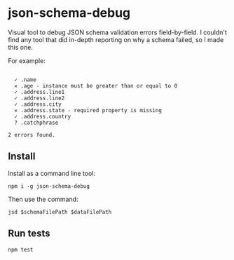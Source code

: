 # json-schema-debug

Visual tool to debug JSON schema validation errors field-by-field. I couldn't
find any tool that did in-depth reporting on why a schema failed, so I made this
one.

For example:

```

  ✓ .name
  ✕ .age - instance must be greater than or equal to 0
  ✓ .address.line1
  ✓ .address.line2
  ✓ .address.city
  ✕ .address.state - required property is missing
  ✓ .address.country
  ? .catchphrase

2 errors found.
```

## Install

Install as a command line tool:

```
npm i -g json-schema-debug
```

Then use the command:

```
jsd $schemaFilePath $dataFilePath
```

## Run tests

```
npm test
```